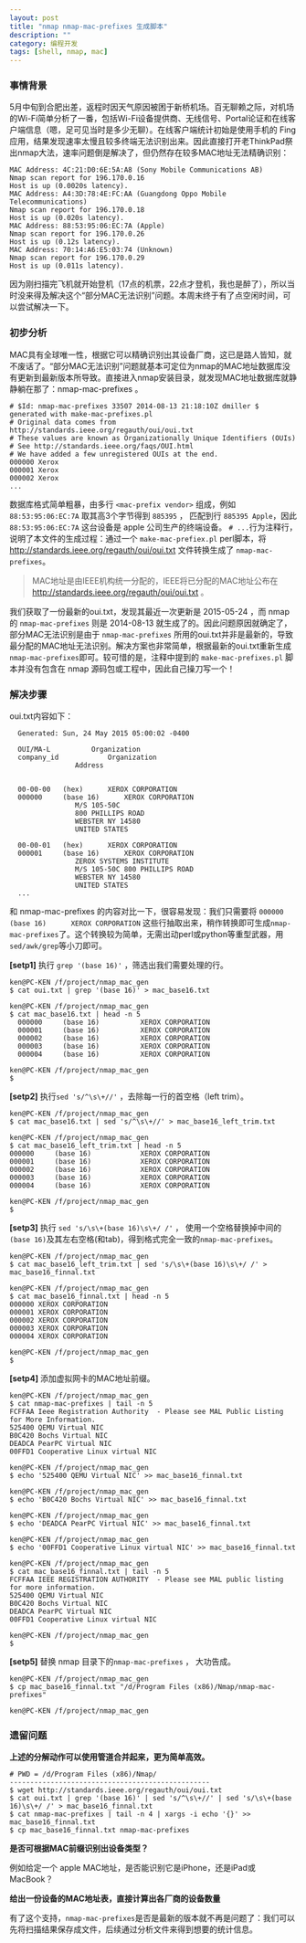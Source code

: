 ```yaml
---
layout: post
title: "nmap nmap-mac-prefixes 生成脚本"
description: ""
category: 编程开发
tags: [shell, nmap, mac]
---
```

### 事情背景

5月中旬到合肥出差，返程时因天气原因被困于新桥机场。百无聊赖之际，对机场的Wi-Fi简单分析了一番，包括Wi-Fi设备提供商、无线信号、Portal论证和在线客户端信息（嗯，足可见当时是多少无聊）。在线客户端统计初始是使用手机的 Fing 应用，结果发现速率太慢且较多终端无法识别出来。因此直接打开老ThinkPad祭出nmap大法，速率问题倒是解决了，但仍然存在较多MAC地址无法精确识别：

    MAC Address: 4C:21:D0:6E:5A:A8 (Sony Mobile Communications AB)
    Nmap scan report for 196.170.0.16
    Host is up (0.0020s latency).
    MAC Address: A4:3D:78:4E:FC:AA (Guangdong Oppo Mobile Telecommunications)
    Nmap scan report for 196.170.0.18
    Host is up (0.020s latency).
    MAC Address: 88:53:95:06:EC:7A (Apple)
    Nmap scan report for 196.170.0.26
    Host is up (0.12s latency).
    MAC Address: 70:14:A6:E5:03:74 (Unknown)
    Nmap scan report for 196.170.0.29
    Host is up (0.011s latency).
    
因为刚扫描完飞机就开始登机（17点的机票，22点才登机，我也是醉了），所以当时没来得及解决这个“部分MAC无法识别”问题。本周末终于有了点空闲时间，可以尝试解决一下。

### 初步分析

MAC具有全球唯一性，根据它可以精确识别出其设备厂商，这已是路人皆知，就不废话了。“部分MAC无法识别”问题就基本可定位为nmap的MAC地址数据库没有更新到最新版本所导致。直接进入nmap安装目录，就发现MAC地址数据库就静静躺在那了：nmap-mac-prefixes 。

    # $Id: nmap-mac-prefixes 33507 2014-08-13 21:18:10Z dmiller $ generated with make-mac-prefixes.pl
    # Original data comes from http://standards.ieee.org/regauth/oui/oui.txt
    # These values are known as Organizationally Unique Identifiers (OUIs)
    # See http://standards.ieee.org/faqs/OUI.html
    # We have added a few unregistered OUIs at the end.
    000000 Xerox
    000001 Xerox
    000002 Xerox
    ...

数据库格式简单粗暴，由多行 `<mac-prefix vendor>` 组成，例如 `88:53:95:06:EC:7A` 取其高3个字节得到 `885395` ， 匹配到行 `885395 Apple`，因此 `88:53:95:06:EC:7A` 这台设备是 apple 公司生产的终端设备。 `# ...`行为注释行，说明了本文件的生成过程：通过一个 `make-mac-prefiex.pl` perl脚本，将 http://standards.ieee.org/regauth/oui/oui.txt 文件转换生成了 `nmap-mac-prefixes`。

> MAC地址是由IEEE机构统一分配的，IEEE将已分配的MAC地址公布在 http://standards.ieee.org/regauth/oui/oui.txt 。

我们获取了一份最新的oui.txt，发现其最近一次更新是 2015-05-24 ，而 nmap 的 `nmap-mac-prefixes` 则是 2014-08-13 就生成了的。因此问题原因就确定了，部分MAC无法识别是由于 `nmap-mac-prefixes` 所用的oui.txt并非是最新的，导致最分配的MAC地址无法识别。解决方案也非常简单，根据最新的oui.txt重新生成`nmap-mac-prefixes`即可。较可惜的是，注释中提到的 `make-mac-prefixes.pl` 脚本并没有包含在 nmap 源码包或工程中，因此自己操刀写一个！

### 解决步骤

oui.txt内容如下：

      Generated: Sun, 24 May 2015 05:00:02 -0400

      OUI/MA-L			Organization
      company_id			Organization
                    Address
      
      
      00-00-00   (hex)		XEROX CORPORATION
      000000     (base 16)		XEROX CORPORATION
                    M/S 105-50C
                    800 PHILLIPS ROAD
                    WEBSTER NY 14580
                    UNITED STATES

      00-00-01   (hex)		XEROX CORPORATION
      000001     (base 16)		XEROX CORPORATION
                    ZEROX SYSTEMS INSTITUTE
                    M/S 105-50C 800 PHILLIPS ROAD
                    WEBSTER NY 14580
                    UNITED STATES
      ...
                    
和 nmap-mac-prefixes 的内容对比一下，很容易发现：我们只需要将 `000000     (base 16)		XEROX CORPORATION` 这些行抽取出来，稍作转换即可生成`nmap-mac-prefixes`了。这个转换较为简单，无需出动perl或python等重型武器，用`sed/awk/grep`等小刀即可。

**[setp1]** 执行 `grep '(base 16)'` ，筛选出我们需要处理的行。
 
    ken@PC-KEN /f/project/nmap_mac_gen
    $ cat oui.txt | grep '(base 16)' > mac_base16.txt
    
    ken@PC-KEN /f/project/nmap_mac_gen
    $ cat mac_base16.txt | head -n 5
      000000     (base 16)          XEROX CORPORATION
      000001     (base 16)          XEROX CORPORATION
      000002     (base 16)          XEROX CORPORATION
      000003     (base 16)          XEROX CORPORATION
      000004     (base 16)          XEROX CORPORATION
      
    ken@PC-KEN /f/project/nmap_mac_gen
    $

**[setp2]** 执行`sed 's/^\s\+//'` ，去除每一行的首空格（left trim）。

    ken@PC-KEN /f/project/nmap_mac_gen
    $ cat mac_base16.txt | sed 's/^\s\+//' > mac_base16_left_trim.txt
    
    ken@PC-KEN /f/project/nmap_mac_gen
    $ cat mac_base16_left_trim.txt | head -n 5
    000000     (base 16)            XEROX CORPORATION
    000001     (base 16)            XEROX CORPORATION
    000002     (base 16)            XEROX CORPORATION
    000003     (base 16)            XEROX CORPORATION
    000004     (base 16)            XEROX CORPORATION
    
    ken@PC-KEN /f/project/nmap_mac_gen
    $


**[setp3]** 执行 `sed 's/\s\+(base 16)\s\+/ /'` ， 使用一个空格替换掉中间的`(base 16)`及其左右空格(和tab)，得到格式完全一致的`nmap-mac-prefixes`。

    ken@PC-KEN /f/project/nmap_mac_gen
    $ cat mac_base16_left_trim.txt | sed 's/\s\+(base 16)\s\+/ /' > mac_base16_finnal.txt
    
    ken@PC-KEN /f/project/nmap_mac_gen
    $ cat mac_base16_finnal.txt | head -n 5
    000000 XEROX CORPORATION
    000001 XEROX CORPORATION
    000002 XEROX CORPORATION
    000003 XEROX CORPORATION
    000004 XEROX CORPORATION
    
    ken@PC-KEN /f/project/nmap_mac_gen
    $

**[setp4]** 添加虚拟网卡的MAC地址前缀。

    ken@PC-KEN /f/project/nmap_mac_gen
    $ cat nmap-mac-prefixes | tail -n 5
    FCFFAA Ieee Registration Authority  - Please see MAL Public Listing for More Information.
    525400 QEMU Virtual NIC
    B0C420 Bochs Virtual NIC
    DEADCA PearPC Virtual NIC
    00FFD1 Cooperative Linux virtual NIC
    
    ken@PC-KEN /f/project/nmap_mac_gen
    $ echo '525400 QEMU Virtual NIC' >> mac_base16_finnal.txt
    
    ken@PC-KEN /f/project/nmap_mac_gen
    $ echo 'B0C420 Bochs Virtual NIC' >> mac_base16_finnal.txt
    
    ken@PC-KEN /f/project/nmap_mac_gen
    $ echo 'DEADCA PearPC Virtual NIC' >> mac_base16_finnal.txt
    
    ken@PC-KEN /f/project/nmap_mac_gen
    $ echo '00FFD1 Cooperative Linux virtual NIC' >> mac_base16_finnal.txt
    
    ken@PC-KEN /f/project/nmap_mac_gen
    $ cat mac_base16_finnal.txt | tail -n 5
    FCFFAA IEEE REGISTRATION AUTHORITY  - Please see MAL public listing for more information.
    525400 QEMU Virtual NIC
    B0C420 Bochs Virtual NIC
    DEADCA PearPC Virtual NIC
    00FFD1 Cooperative Linux virtual NIC
    
    ken@PC-KEN /f/project/nmap_mac_gen
    $

**[setp5]** 替换 nmap 目录下的`nmap-mac-prefixes` ， 大功告成。

    ken@PC-KEN /f/project/nmap_mac_gen
    $ cp mac_base16_finnal.txt "/d/Program Files (x86)/Nmap/nmap-mac-prefixes"
    
    ken@PC-KEN /f/project/nmap_mac_gen

### 遗留问题

**上述的分解动作可以使用管道合并起来，更为简单高效。**
  

    # PWD = /d/Program Files (x86)/Nmap/
    -------------------------------------------------
    $ wget http://standards.ieee.org/regauth/oui/oui.txt
    $ cat oui.txt | grep '(base 16)' | sed 's/^\s\+//' | sed 's/\s\+(base 16)\s\+/ /' > mac_base16_finnal.txt
    $ cat nmap-mac-prefixes | tail -n 4 | xargs -i echo '{}' >> mac_base16_finnal.txt
    $ cp mac_base16_finnal.txt nmap-mac-prefixes

**是否可根据MAC前缀识别出设备类型？** 

例如给定一个 apple MAC地址，是否能识别它是iPhone，还是iPad或MacBook？

**给出一份设备的MAC地址表，直接计算出各厂商的设备数量**

有了这个支持，`nmap-mac-prefixes`是否是最新的版本就不再是问题了：我们可以先将扫描结果保存成文件，后续通过分析文件来得到想要的统计信息。



